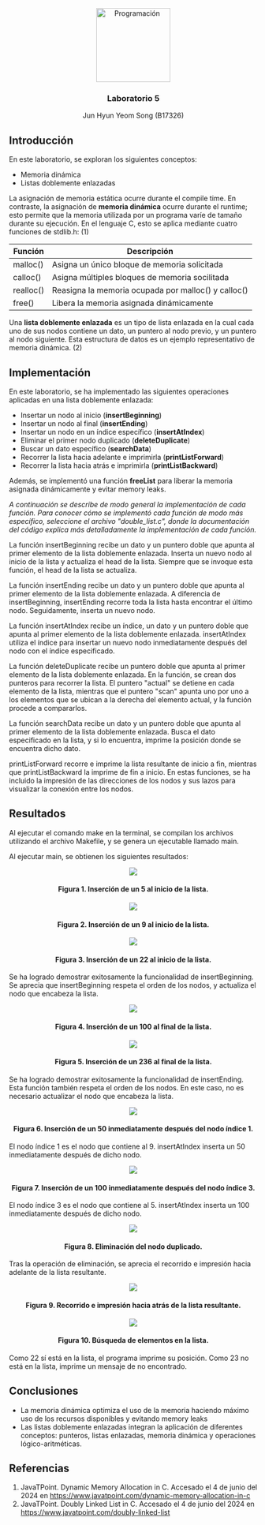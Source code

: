 <div align="center">
  <a href="https://github.com/junyeom/IE-0117">
    <img src="images/five.png" alt="Programación" width="150" height="150">
  </a>

  <h3 align="center">Laboratorio 5</h3>

  <p align="center">
    Jun Hyun Yeom Song (B17326)
  </p>
</div>

## Introducción

En este laboratorio, se exploran los siguientes conceptos:

* Memoria dinámica
* Listas doblemente enlazadas

La asignación de memoria estática ocurre durante el compile time. En contraste, la asignación de **memoria dinámica** ocurre durante el runtime; esto permite que la memoria utilizada por un programa varíe de tamaño durante su ejecución. En el lenguaje C, esto se aplica mediante cuatro funciones de stdlib.h: (1)

|Función|Descripción|
|---|---|
|malloc()|Asigna un único bloque de memoria solicitada|
|calloc()|Asigna múltiples bloques de memoria socilitada|
|realloc()|Reasigna la memoria ocupada por malloc() y calloc()|
|free()|Libera la memoria asignada dinámicamente|

Una **lista doblemente enlazada** es un tipo de lista enlazada en la cual cada uno de sus nodos contiene un dato, un puntero al nodo previo, y un puntero al nodo siguiente. Esta estructura de datos es un ejemplo representativo de memoria dinámica. (2)

## Implementación

En este laboratorio, se ha implementado las siguientes operaciones aplicadas en una lista doblemente enlazada:

* Insertar un nodo al inicio (**insertBeginning**)
* Insertar un nodo al final (**insertEnding**)
* Insertar un nodo en un índice específico (**insertAtIndex**)
* Eliminar el primer nodo duplicado (**deleteDuplicate**)
* Buscar un dato específico (**searchData**)
* Recorrer la lista hacia adelante e imprimirla (**printListForward**)
* Recorrer la lista hacia atrás e imprimirla (**printListBackward**)

Además, se implementó una función **freeList** para liberar la memoria asignada dinámicamente y evitar memory leaks.

*A continuación se describe de modo general la implementación de cada función. Para conocer cómo se implementó cada función de modo más específico, seleccione el archivo "double_list.c", donde la documentación del código explica más detalladamente la implementación de cada función.*

La función insertBeginning recibe un dato y un puntero doble que apunta al primer elemento de la lista doblemente enlazada. Inserta un nuevo nodo al inicio de la lista y actualiza el head de la lista. Siempre que se invoque esta función, el head de la lista se actualiza.

La función insertEnding recibe un dato y un puntero doble que apunta al primer elemento de la lista doblemente enlazada. A diferencia de insertBeginning, insertEnding recorre toda la lista hasta encontrar el último nodo. Seguidamente, inserta un nuevo nodo.

La función insertAtIndex recibe un índice, un dato y un puntero doble que apunta al primer elemento de la lista doblemente enlazada. insertAtIndex utiliza el índice para insertar un nuevo nodo inmediatamente después del nodo con el índice especificado.

La función deleteDuplicate recibe un puntero doble que apunta al primer elemento de la lista doblemente enlazada. En la función, se crean dos punteros para recorrer la lista. El puntero "actual" se detiene en cada elemento de la lista, mientras que el puntero "scan" apunta uno por uno a los elementos que se ubican a la derecha del elemento actual, y la función procede a compararlos.

La función searchData recibe un dato y un puntero doble que apunta al primer elemento de la lista doblemente enlazada. Busca el dato especificado en la lista, y si lo encuentra, imprime la posición donde se encuentra dicho dato.

printListForward recorre e imprime la lista resultante de inicio a fin, mientras que printListBackward la imprime de fin a inicio. En estas funciones, se ha incluido la impresión de las direcciones de los nodos y sus lazos para visualizar la conexión entre los nodos.

## Resultados

Al ejecutar el comando make en la terminal, se compilan los archivos utilizando el archivo Makefile, y se genera un ejecutable llamado main.

Al ejecutar main, se obtienen los siguientes resultados:

<div align="center">
  <img src="images/1.png">
  <h4 align="center">Figura 1. Inserción de un 5 al inicio de la lista.</h4>
</div>

<div align="center">
  <img src="images/2.png">
  <h4 align="center">Figura 2. Inserción de un 9 al inicio de la lista.</h4>
</div>

<div align="center">
  <img src="images/3.png">
  <h4 align="center">Figura 3. Inserción de un 22 al inicio de la lista.</h4>
</div>

Se ha logrado demostrar exitosamente la funcionalidad de insertBeginning. Se aprecia que insertBeginning respeta el orden de los nodos, y actualiza el nodo que encabeza la lista.

<div align="center">
  <img src="images/4.png">
  <h4 align="center">Figura 4. Inserción de un 100 al final de la lista. </h4>
</div>

<div align="center">
  <img src="images/5.png">
  <h4 align="center">Figura 5. Inserción de un 236 al final de la lista.</h4>
</div>

Se ha logrado demostrar exitosamente la funcionalidad de insertEnding. Esta función también respeta el orden de los nodos. En este caso, no es necesario actualizar el nodo que encabeza la lista.

<div align="center">
  <img src="images/6.png">
  <h4 align="center">Figura 6. Inserción de un 50 inmediatamente después del nodo índice 1.</h4>
</div>

El nodo índice 1 es el nodo que contiene al 9. insertAtIndex inserta un 50 inmediatamente después de dicho nodo.

<div align="center">
  <img src="images/7.png">
  <h4 align="center">Figura 7. Inserción de un 100 inmediatamente después del nodo índice 3.</h4>
</div>

El nodo índice 3 es el nodo que contiene al 5. insertAtIndex inserta un 100 inmediatamente después de dicho nodo.

<div align="center">
  <img src="images/8.png">
  <h4 align="center">Figura 8. Eliminación del nodo duplicado.</h4>
</div>

Tras la operación de eliminación, se aprecia el recorrido e impresión hacia adelante de la lista resultante.

<div align="center">
  <img src="images/9.png">
  <h4 align="center">Figura 9. Recorrido e impresión hacia atrás de la lista resultante.</h4>
</div>

<div align="center">
  <img src="images/10.png">
  <h4 align="center">Figura 10. Búsqueda de elementos en la lista.</h4>
</div>

Como 22 sí está en la lista, el programa imprime su posición.
Como 23 no está en la lista, imprime un mensaje de no encontrado.

## Conclusiones

* La memoria dinámica optimiza el uso de la memoria haciendo máximo uso de los recursos disponibles y evitando memory leaks
* Las listas doblemente enlazadas integran la aplicación de diferentes conceptos: punteros, listas enlazadas, memoria dinámica y operaciones lógico-aritméticas.

## Referencias

1. JavaTPoint. Dynamic Memory Allocation in C. Accesado el 4 de junio del 2024 en https://www.javatpoint.com/dynamic-memory-allocation-in-c
2. JavaTPoint. Doubly Linked List in C. Accesado el 4 de junio del 2024 en https://www.javatpoint.com/doubly-linked-list